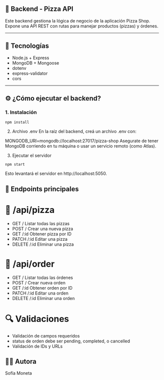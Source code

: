 ## 🔧 Backend - Pizza API

Este backend gestiona la lógica de negocio de la aplicación Pizza Shop. Expone una API REST con rutas para manejar productos (pizzas) y órdenes.

---

## 🚀 Tecnologías

- Node.js + Express
- MongoDB + Mongoose
- dotenv
- express-validator
- cors

---

## ⚙️ ¿Cómo ejecutar el backend?

### 1. Instalación

```
npm install
```
2. Archivo .env
En la raíz del backend, creá un archivo .env con:

MONGODB_URI=mongodb://localhost:27017/pizza-shop
Asegurate de tener MongoDB corriendo en tu máquina o usar un servicio remoto (como Atlas).

3. Ejecutar el servidor
```
npm start
```
Esto levantará el servidor en http://localhost:5050.

## 📌 Endpoints principales

# 🧀 /api/pizza

- GET	/	Listar todas las pizzas
- POST	/	Crear una nueva pizza
- GET	/:id	Obtener pizza por ID
- PATCH	/:id	Editar una pizza
- DELETE	/:id	Eliminar una pizza

# 🧾 /api/order
- GET	/	Listar todas las órdenes
- POST	/	Crear nueva orden
- GET	/:id	Obtener orden por ID
- PATCH	/:id	Editar una orden
- DELETE	/:id	Eliminar una orden

# 🔍 Validaciones
- Validación de campos requeridos
- status de orden debe ser pending, completed, o cancelled
- Validación de IDs y URLs

## 🧑‍💻 Autora
Sofía Moneta
